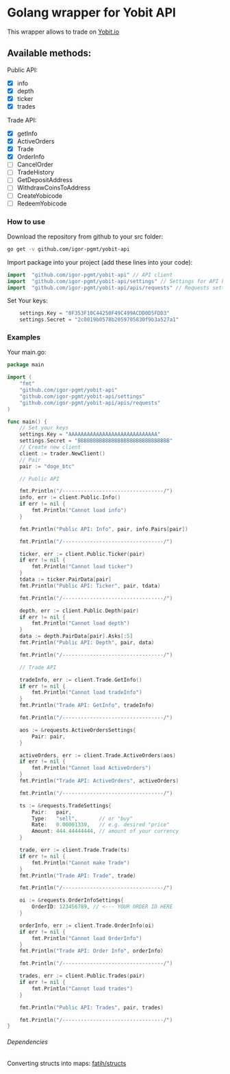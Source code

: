 # Golang wrapper for Yobit API

This wrapper allows to trade on [Yobit.io](https://Yobit.io)

## Available methods:

Public API:
  - [X] info
  - [X] depth
  - [X] ticker
  - [X] trades

Trade API:
  - [X] getInfo
  - [X] ActiveOrders
  - [X] Trade
  - [X] OrderInfo
  - [ ] CancelOrder
  - [ ] TradeHistory
  - [ ] GetDepositAddress
  - [ ] WithdrawCoinsToAddress
  - [ ] CreateYobicode
  - [ ] RedeemYobicode

### How to use
Download the repository from github to your src folder:
```bash
go get -v github.com/igor-pgmt/yobit-api
```
Import package into your project (add these lines into your code):
```go
import	"github.com/igor-pgmt/yobit-api" // API client
import	"github.com/igor-pgmt/yobit-api/settings" // Settings for API keys
import  "github.com/igor-pgmt/yobit-api/apis/requests" // Requests settings for API
```
Set Your keys:
```go
	settings.Key = "0F353F10C44250F49C499ACDD0D5FDD3"
	settings.Secret = "2c0019b0578b2059705830f9b3a527a1"
```

### Examples
Your main.go:
```go
package main

import (
	"fmt"
	"github.com/igor-pgmt/yobit-api"
	"github.com/igor-pgmt/yobit-api/settings"
	"github.com/igor-pgmt/yobit-api/apis/requests"
)

func main() {
	// Set your keys
	settings.Key = "AAAAAAAAAAAAAAAAAAAAAAAAAAAAA"
	settings.Secret = "BBBBBBBBBBBBBBBBBBBBBBBBBBBBBB"
	// Create new client
	client := trader.NewClient()
	// Pair
	pair := "doge_btc"

	// Public API

	fmt.Println("/---------------------------------/")
	info, err := client.Public.Info()
	if err != nil {
		fmt.Println("Cannot load info")
	}

	fmt.Println("Public API: Info", pair, info.Pairs[pair])

	fmt.Println("/---------------------------------/")

	ticker, err := client.Public.Ticker(pair)
	if err != nil {
		fmt.Println("Cannot load ticker")
	}
	tdata := ticker.PairData[pair]
	fmt.Println("Public API: Ticker", pair, tdata)

	fmt.Println("/---------------------------------/")

	depth, err := client.Public.Depth(pair)
	if err != nil {
		fmt.Println("Cannot load depth")
	}
	data := depth.PairData[pair].Asks[:5]
	fmt.Println("Public API: Depth", pair, data)

	fmt.Println("/---------------------------------/")

	// Trade API

	tradeInfo, err := client.Trade.GetInfo()
	if err != nil {
		fmt.Println("Cannot load tradeInfo")
	}
	fmt.Println("Trade API: GetInfo", tradeInfo)

	fmt.Println("/---------------------------------/")

	aos := &requests.ActiveOrdersSettings{
		Pair: pair,
	}

	activeOrders, err := client.Trade.ActiveOrders(aos)
	if err != nil {
		fmt.Println("Cannot load ActiveOrders")
	}
	fmt.Println("Trade API: ActiveOrders", activeOrders)

	fmt.Println("/---------------------------------/")

	ts := &requests.TradeSettings{
		Pair:   pair,
		Type:   "sell",       // or "buy"
		Rate:   0.00001339,   // e.g. desired "price"
		Amount: 444.44444444, // amount of your currency
	}

	trade, err := client.Trade.Trade(ts)
	if err != nil {
		fmt.Println("Cannot make Trade")
	}
	fmt.Println("Trade API: Trade", trade)

	fmt.Println("/---------------------------------/")

	oi := &requests.OrderInfoSettings{
		OrderID: 123456789, // <--- YOUR ORDER ID HERE
	}

	orderInfo, err := client.Trade.OrderInfo(oi)
	if err != nil {
		fmt.Println("Cannot load OrderInfo")
	}
	fmt.Println("Trade API: Order Info", orderInfo)

	fmt.Println("/---------------------------------/")

	trades, err := client.Public.Trades(pair)
	if err != nil {
		fmt.Println("Cannot load trades")
	}

	fmt.Println("Public API: Trades", pair, trades)

	fmt.Println("/---------------------------------/")
}
```

###### Dependencies
Converting structs into maps:
[fatih/structs](github.com/fatih/structs)

